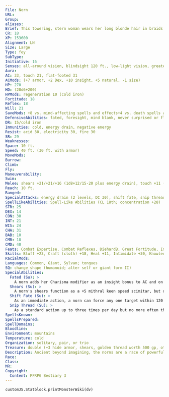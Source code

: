 ```yaml
---
File: Norn
URL: 
Group: 
aliases: 
Brief: This towering, stern woman wears her long blonde hair in braids. She carries a reel of golden thread and a pair of shears.
CR: 18
XP: 153600
Alignment: LN
Size: Large
Type: fey
SubType: 
Initiative: 16
Senses: all-around vision, blindsight 120 ft., low-light vision, greater arcane sight, true seeing; Perception +30
Aura: 
AC: 33, touch 21, flat-footed 31
ACMods: (+7 armor, +2 Dex, +10 insight, +5 natural, -1 size)
HP: 270
HD: (20d6+200)
HPMods: regeneration 10 (cold iron)
Fortitude: 18
Reflex: 18
Will: 21
SaveMods: +8 vs. mind-affecting spells and effects+4 vs. death spells and effects
DefensiveAbilities: fated, foresight, mind blank, never surprised or flat-footed
DR: 15/cold iron
Immunities: cold, energy drain, negative energy
Resist: acid 30, electricity 30, fire 30
SR: 29
Weaknesses: 
Space: 10 ft.
Speed: 40 ft. (30 ft. with armor)
MoveMods: 
Burrow: 
Climb: 
Fly: 
Maneuverability: 
Swim: 
Melee: shears +21/+21/+16 (1d8+12/15-20 plus energy drain), touch +11 (energy drain)
Reach: 10 ft.
Ranged: 
SpecialAttacks: energy drain (2 levels, DC 30), shift fate, snip thread
SpellLikeAbilities: Spell-Like Abilities (CL 18th; concentration +28)  Constant-death ward, foresight, greater arcane sight, mind blank, tongues, true seeing   At Will-bestow curse (DC 23), divination, greater dispel magic, geas/quest, vision, wind walk (self only)   1/day-maze, moment of prescience, quickened phantasmal killer (DC 24), power word kill, time stop, weird (DC 29)
STR: 25
DEX: 14
CON: 30
INT: 21
WIS: 24
CHA: 31
BAB: 10
CMB: 18
CMD: 40
Feats: Combat Expertise, Combat Reflexes, DiehardB, Great Fortitude, Improved Great Fortitude, Improved Initiative, Improved Iron Will, Improved Lightning Reflexes, Iron Will, Lightning Reflexes, Quicken Spell-Like Ability (phantasmal killer)
Skills: Bluff +23, Craft (cloth) +18, Heal +11, Intimidate +30, Knowledge (all) +18, Perception +30, Perform (oratory) +18, Sense Motive +30, Use Magic Device +23
RacialMods: 
Languages: Common, Giant, Sylvan; tongues
SQ: change shape (humanoid; alter self or giant form II)
SpecialAbilities:
  Fated (Su): >
    A norn adds her Charisma modifier as an insight bonus to AC and on initiative checks.
  Shears (Su): >
    A norn's shears function as a +5 mithral keen speed scimitar, but only for a norn.
  Shift Fate (Su): >
    As an immediate action, a norn can force any one target within 120 feet to reroll a saving throw-this ability must be used immediately after the saving throw is rolled, and the target must abide by the result of this second roll.
  Snip Thread (Su): >
    As a standard action up to three times per day but no more often than once every 1d4 rounds, a norn may produce a golden thread linked to a creature's fate and then attempt to snip it short with her shears. The target creature must be within 120 feet and in the norn's line of sight. The target immediately takes 20d6 points of damage (Fortitude DC 30 half). If the target dies from this damage, the norn has cut through the thread-in this case, the target may only be restored to life via miracle, wish, or divine intervention. This is a death effect. The Save DC is Charisma-based.
SpellsKnown: 
SpellsPrepared: 
SpellDomains: 
Bloodline: 
Environment: mountains
Temperature: cold
Organization: solitary, pair, or trio
Treasure: double (+3 hide armor, shears, golden thread worth 500 gp, other treasure)
Description: Ancient beyond imagining, the norns are a race of powerful women who hold in their hands the physical manifestation of fate and destiny in the form of golden thread. They watch over all life, intervening with reluctance when called upon or with a vengeance when the strands of fate are twisted and abused by lesser beings. Worshiped as gods by some, the norns do little to discourage this veneration.  A norn stands 14 feet tall and weighs 800 pounds.
Race: 
Class: 
MR: 
Copyright:
  Content: PFRPG Bestiary 3
---
```

```dataviewjs
customJS.Statblock.printMonsterWiki(dv)
```

